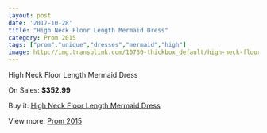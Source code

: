 ```yaml
---
layout: post
date: '2017-10-28'
title: "High Neck Floor Length Mermaid Dress"
category: Prom 2015
tags: ["prom","unique","dresses","mermaid","high"]
image: http://img.transblink.com/10730-thickbox_default/high-neck-floor-length-mermaid-dress.jpg
---
```

High Neck Floor Length Mermaid Dress

On Sales: **$352.99**
<a href="https://www.transblink.com/en/prom-2015/3488-high-neck-floor-length-mermaid-dress.html"><amp-img layout="responsive" width="600" height="600" src="//img.transblink.com/10730-thickbox_default/high-neck-floor-length-mermaid-dress.jpg" alt="High Neck Floor Length Mermaid Dress 0" /></a>
<a href="https://www.transblink.com/en/prom-2015/3488-high-neck-floor-length-mermaid-dress.html"><amp-img layout="responsive" width="600" height="600" src="//img.transblink.com/10731-thickbox_default/high-neck-floor-length-mermaid-dress.jpg" alt="High Neck Floor Length Mermaid Dress 1" /></a>

Buy it: [High Neck Floor Length Mermaid Dress](https://www.transblink.com/en/prom-2015/3488-high-neck-floor-length-mermaid-dress.html "High Neck Floor Length Mermaid Dress")

View more: [Prom 2015](https://www.transblink.com/en/10-prom-2015 "Prom 2015")